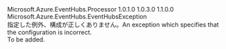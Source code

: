 <Type Name="EventProcessorConfigurationException" FullName="Microsoft.Azure.EventHubs.Processor.EventProcessorConfigurationException">
  <TypeSignature Language="C#" Value="public class EventProcessorConfigurationException : Microsoft.Azure.EventHubs.EventHubsException" />
  <TypeSignature Language="ILAsm" Value=".class public auto ansi beforefieldinit EventProcessorConfigurationException extends Microsoft.Azure.EventHubs.EventHubsException" />
  <TypeSignature Language="DocId" Value="T:Microsoft.Azure.EventHubs.Processor.EventProcessorConfigurationException" />
  <TypeSignature Language="VB.NET" Value="Public Class EventProcessorConfigurationException&#xA;Inherits EventHubsException" />
  <TypeSignature Language="F#" Value="type EventProcessorConfigurationException = class&#xA;    inherit EventHubsException" />
  <AssemblyInfo>
    <AssemblyName>Microsoft.Azure.EventHubs.Processor</AssemblyName>
    <AssemblyVersion>1.0.1.0</AssemblyVersion>
    <AssemblyVersion>1.0.3.0</AssemblyVersion>
    <AssemblyVersion>1.1.0.0</AssemblyVersion>
  </AssemblyInfo>
  <Base>
    <BaseTypeName>Microsoft.Azure.EventHubs.EventHubsException</BaseTypeName>
  </Base>
  <Interfaces />
  <Docs>
    <summary>
            <span data-ttu-id="ee9ab-101">指定した例外、<see cref="T:Microsoft.Azure.EventHubs.Processor.EventProcessorHost" />構成が正しくありません。</span><span class="sxs-lookup"><span data-stu-id="ee9ab-101">An exception which specifies that the <see cref="T:Microsoft.Azure.EventHubs.Processor.EventProcessorHost" /> configuration is incorrect.</span></span>
            </summary>
    <remarks>To be added.</remarks>
  </Docs>
  <Members></Members>
</Type>